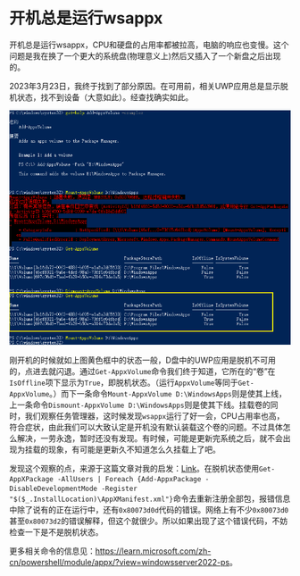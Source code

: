 # 开机总是运行wsappx

开机总是运行wsappx，CPU和硬盘的占用率都被拉高，电脑的响应也变慢。这个问题是我在换了一个更大的系统盘(物理意义上)然后又插入了一个新盘之后出现的。

2023年3月23日，我终于找到了部分原因。在可用前，相关UWP应用总是显示脱机状态，找不到设备（大意如此）。经查找确实如此。

![image-20230323215449523](开机总是运行wsappx.assets/image-20230323215449523.png)

刚开机的时候就如上图黄色框中的状态一般，D盘中的UWP应用是脱机不可用的，点进去就闪退。通过`Get-AppxVolume`命令我们终于知道，它所在的“卷”在`IsOffline`项下显示为`True`，即脱机状态。（运行`AppxVolume`等同于`Get-AppxVolume`。）而下一条命令`Mount-AppxVolume D:\WindowsApps`则是使其上线，上一条命令`Dismount-AppxVolume D:\WindowsApps`则是使其下线。挂载卷的同时，我们观察任务管理器，这时候发现`wsappx`运行了好一会，CPU占用率也高，符合症状，由此我们可以大致认定是开机没有默认装载这个卷的问题。不过具体怎么解决，一劳永逸，暂时还没有发现。有时候，可能是更新完系统之后，就不会出现为挂载的现象，有可能是更新久不知道怎么久挂载上了吧。

发现这个观察的点，来源于这篇文章对我的启发：[Link](https://www.cnblogs.com/Dearmyh/p/16151040.html)。在脱机状态使用`Get-AppXPackage -AllUsers | Foreach {Add-AppxPackage -DisableDevelopmentMode -Register "$($_.InstallLocation)\AppXManifest.xml"}`命令去重新注册全部包，报错信息中除了说有的正在运行中，还有`0x80073d0d`代码的错误。网络上有不少`0x80073d0`甚至`0x80073d2`的错误解释，但这个就很少。所以如果出现了这个错误代码，不妨检查一下是不是脱机状态。

更多相关命令的信息见：<https://learn.microsoft.com/zh-cn/powershell/module/appx/?view=windowsserver2022-ps>。
